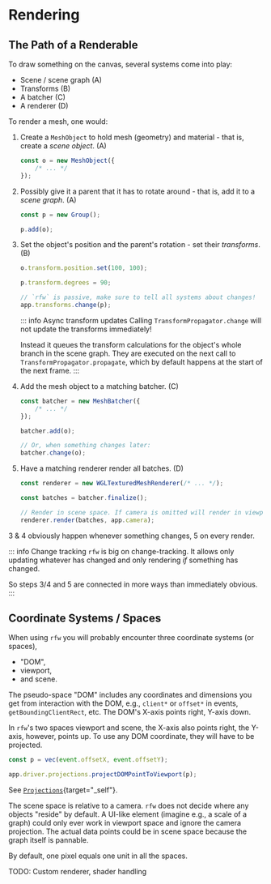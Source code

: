# Rendering

## The Path of a Renderable

To draw something on the canvas, several systems come into play:

-   Scene / scene graph (A)
-   Transforms (B)
-   A batcher (C)
-   A renderer (D)

To render a mesh, one would:

1. Create a `MeshObject` to hold mesh (geometry) and material - that is, create a _scene object_. (A)
    ```ts
    const o = new MeshObject({
        /* ... */
    });
    ```
2. Possibly give it a parent that it has to rotate around - that is, add it to a _scene graph_. (A)

    ```ts
    const p = new Group();

    p.add(o);
    ```

3. Set the object's position and the parent's rotation - set their _transforms_. (B)

    ```ts
    o.transform.position.set(100, 100);

    p.transform.degrees = 90;

    // `rfw` is passive, make sure to tell all systems about changes!
    app.transforms.change(p);
    ```

    ::: info Async transform updates
    Calling `TransformPropagator.change` will not update the transforms immediately!

    Instead it queues the transform calculations for the object's whole branch in the scene graph. They are executed on the next call to `TransformPropagator.propagate`, which by default happens at the start of the next frame.
    :::

4. Add the mesh object to a matching batcher. (C)

    ```ts
    const batcher = new MeshBatcher({
        /* ... */
    });

    batcher.add(o);

    // Or, when something changes later:
    batcher.change(o);
    ```

5. Have a matching renderer render all batches. (D)

    ```ts
    const renderer = new WGLTexturedMeshRenderer(/* ... */);

    const batches = batcher.finalize();

    // Render in scene space. If camera is omitted will render in viewport space.
    renderer.render(batches, app.camera);
    ```

3 & 4 obviously happen whenever something changes, 5 on every render.

::: info Change tracking
`rfw` is big on change-tracking. It allows only updating whatever has changed and only rendering _if_ something has changed.

So steps 3/4 and 5 are connected in more ways than immediately obvious.
:::

## Coordinate Systems / Spaces

When using `rfw` you will probably encounter three coordinate systems (or spaces),

-   "DOM",
-   viewport,
-   and scene.

The pseudo-space "DOM" includes any coordinates and dimensions you get from interaction with the DOM, e.g., `client*` or `offset*` in events, `getBoundingClientRect`, etc. The DOM's X-axis points right, Y-axis down.

In `rfw`'s two spaces viewport and scene, the X-axis also points right, the Y-axis, however, points up. To use any DOM coordinate, they will have to be projected.

```ts
const p = vec(event.offsetX, event.offsetY);

app.driver.projections.projectDOMPointToViewport(p);
```

See [`Projections`](/reference/interfaces/Projections.html){target="\_self"}.

The scene space is relative to a camera. `rfw` does not decide where any objects "reside" by default. A UI-like element (imagine e.g., a scale of a graph) could only ever work in viewport space and ignore the camera projection. The actual data points could be in scene space because the graph itself is pannable.

By default, one pixel equals one unit in all the spaces.

TODO: Custom renderer, shader handling
